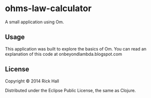 ﻿# ohms-law-calculator

A small application using Om.  

## Usage
This application was built to explore the basics of Om.  You can read an explanation of this code at onbeyondlambda.blogspot.com  

## License

Copyright © 2014 Rick Hall  

Distributed under the Eclipse Public License, the same as Clojure.

